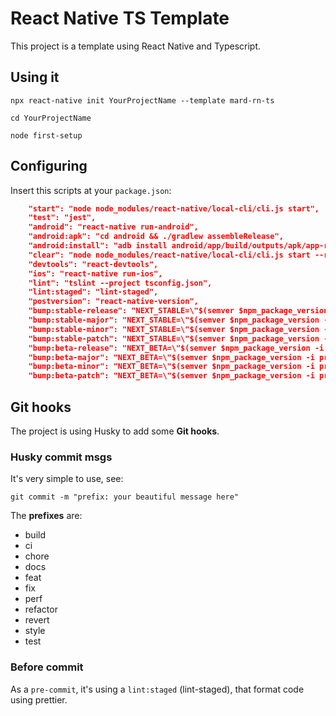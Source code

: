 # React Native TS Template

This project is a template using React Native and Typescript.

## Using it

```
npx react-native init YourProjectName --template mard-rn-ts

cd YourProjectName

node first-setup
```

## Configuring

Insert this scripts at your `package.json`:

```json
    "start": "node node_modules/react-native/local-cli/cli.js start",
    "test": "jest",
    "android": "react-native run-android",
    "android:apk": "cd android && ./gradlew assembleRelease",
    "android:install": "adb install android/app/build/outputs/apk/app-release.apk",
    "clear": "node node_modules/react-native/local-cli/cli.js start --reset-cache",
    "devtools": "react-devtools",
    "ios": "react-native run-ios",
    "lint": "tslint --project tsconfig.json",
    "lint:staged": "lint-staged",
    "postversion": "react-native-version",
    "bump:stable-release": "NEXT_STABLE=\"$(semver $npm_package_version -i release)\"; npm version $NEXT_STABLE",
    "bump:stable-major": "NEXT_STABLE=\"$(semver $npm_package_version -i major)\"; npm version $NEXT_STABLE",
    "bump:stable-minor": "NEXT_STABLE=\"$(semver $npm_package_version -i minor)\"; npm version $NEXT_STABLE",
    "bump:stable-patch": "NEXT_STABLE=\"$(semver $npm_package_version -i patch)\"; npm version $NEXT_STABLE",
    "bump:beta-release": "NEXT_BETA=\"$(semver $npm_package_version -i prerelease --preid beta)\"; npm version $NEXT_BETA",
    "bump:beta-major": "NEXT_BETA=\"$(semver $npm_package_version -i premajor --preid beta)\"; npm version $NEXT_BETA",
    "bump:beta-minor": "NEXT_BETA=\"$(semver $npm_package_version -i preminor --preid beta)\"; npm version $NEXT_BETA",
    "bump:beta-patch": "NEXT_BETA=\"$(semver $npm_package_version -i prepatch --preid beta)\"; npm version $NEXT_BETA"
```

## Git hooks

The project is using Husky to add some **Git hooks**.

### Husky commit msgs

It's very simple to use, see:

```
git commit -m "prefix: your beautiful message here"
```

The **prefixes** are:

- build
- ci
- chore
- docs
- feat
- fix
- perf
- refactor
- revert
- style
- test

### Before commit

As a `pre-commit`, it's using a `lint:staged` (lint-staged), that format code using prettier.

